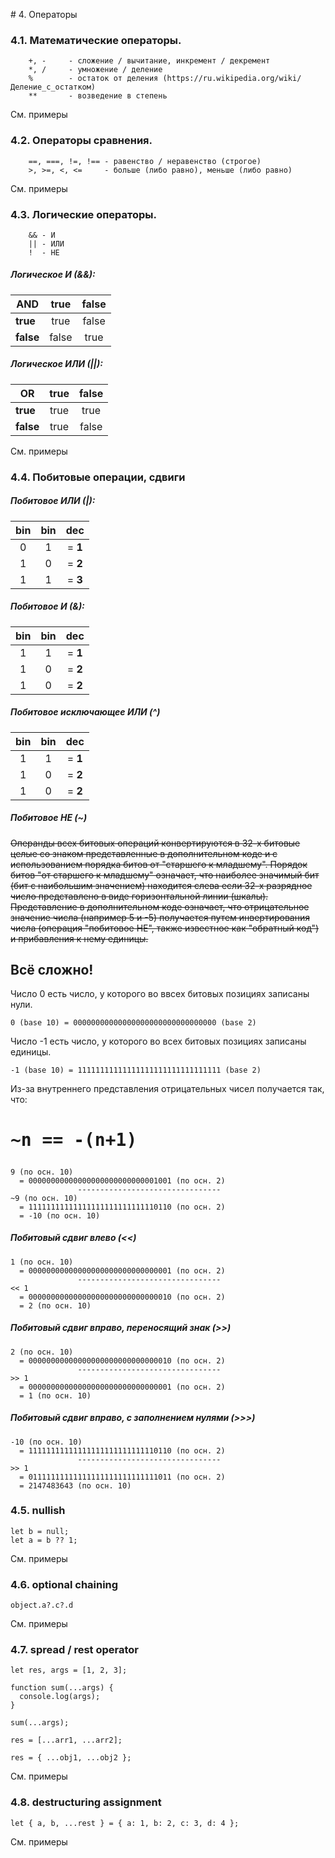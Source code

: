 # 4. Операторы

### 4.1. Математические операторы.
```
    +, -     - сложение / вычитание, инкремент / декремент
    *, /     - умножение / деление
    %        - остаток от деления (https://ru.wikipedia.org/wiki/Деление_с_остатком)
    **       - возведение в степень
```

См. примеры

### 4.2. Операторы сравнения.

```
    ==, ===, !=, !== - равенство / неравенство (строгое)
    >, >=, <, <=     - больше (либо равно), меньше (либо равно)
```

См. примеры

### 4.3. Логические операторы.

```
    && - И
    || - ИЛИ
    !  - НЕ
```

##### Логическое И (&&):

| AND       | true    | false |
|-----------|:-------:|:-----:|
| **true**  | true    | false |
| **false** | false   | true  |


##### Логическое ИЛИ (||):

| OR        | true    | false |
|-----------|:-------:|:-----:|
| **true**  | true    | true  |
| **false** | true    | false |

См. примеры

### 4.4. Побитовые операции, сдвиги

##### Побитовое ИЛИ (|):

|    bin  |   bin |  dec   |
|:-------:|:-----:|:------:|
| 0       | 1     |= **1** |
| 1       | 0     |= **2** |
| 1       | 1     |= **3** |

##### Побитовое И (&):

|    bin  |   bin |  dec   |
|:-------:|:-----:|:------:|
| 1       | 1     |= **1** |
| 1       | 0     |= **2** |
| 1       | 0     |= **2** |

##### Побитовое исключающее ИЛИ	(^)

|    bin  |   bin |  dec   |
|:-------:|:-----:|:------:|
| 1       | 1     |= **1** |
| 1       | 0     |= **2** |
| 1       | 0     |= **2** |

##### Побитовое НЕ (~)

~~Операнды всех битовых операций конвертируются в 32-х битовые целые со знаком представленные 
в дополнительном коде и с использованием порядка битов от "старшего к младшему". 
Порядок битов "от старшего к младшему" означает, что наиболее значимый бит 
(бит с наибольшим значением) находится слева если 32-х разрядное число представлено в виде 
горизонтальной линии (шкалы). Представление в дополнительном коде означает, что отрицательное 
значение числа (например 5 и -5) получается путем инвертирования числа 
(операция "побитовое НЕ", также известное как "обратный код") и прибавления к нему единицы.~~

## **Всё сложно!**

Число 0 есть число, у которого во ввсех битовых позициях записаны нули.
```
0 (base 10) = 00000000000000000000000000000000 (base 2)
```
Число -1 есть число, у которого во всех битовых позициях записаны единицы. 
```
-1 (base 10) = 11111111111111111111111111111111 (base 2)
```

Из-за внутреннего представления отрицательных чисел получается так, что:
# <pre>~n == -(n+1)</pre>

```
9 (по осн. 10)
  = 00000000000000000000000000001001 (по осн. 2)
               --------------------------------
~9 (по осн. 10)
  = 11111111111111111111111111110110 (по осн. 2)
  = -10 (по осн. 10)
```

##### Побитовый сдвиг влево (<<)

```
1 (по осн. 10)
  = 00000000000000000000000000000001 (по осн. 2)
               --------------------------------
<< 1
  = 00000000000000000000000000000010 (по осн. 2)
  = 2 (по осн. 10)
```

##### Побитовый сдвиг вправо, переносящий знак (>>)

```
2 (по осн. 10)
  = 00000000000000000000000000000010 (по осн. 2)
               --------------------------------
>> 1
  = 00000000000000000000000000000001 (по осн. 2)
  = 1 (по осн. 10)
```

##### Побитовый сдвиг вправо, с заполнением нулями (>>>)

```
-10 (по осн. 10)
  = 11111111111111111111111111110110 (по осн. 2)
               --------------------------------
>> 1
  = 01111111111111111111111111111011 (по осн. 2)
  = 2147483643 (по осн. 10)
```

### 4.5. nullish

```
let b = null;
let a = b ?? 1;
```
См. примеры

### 4.6. optional chaining

```
object.a?.c?.d
```

См. примеры

### 4.7. spread / rest operator

```
let res, args = [1, 2, 3];

function sum(...args) {
  console.log(args);
}

sum(...args);

res = [...arr1, ...arr2];

res = { ...obj1, ...obj2 };
```

См. примеры

### 4.8. destructuring assignment

```
let { a, b, ...rest } = { a: 1, b: 2, c: 3, d: 4 };
```

См. примеры